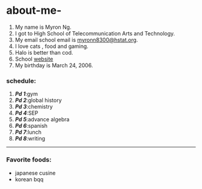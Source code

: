 # about-me-

1) My name is Myron Ng.
2) I got to High School of Telecommunication Arts and Technology.
3) My email school email is myronn8300@hstat.org.
4) I love cats , food and gaming.
5) Halo is better than cod. 
6) School [website](https://www.hstat.org/)
7) My birthday is March 24, 2006.

### schedule:

1) **_Pd 1_**:gym 
2) **_Pd 2_**:global history
3) **_Pd 3_**:chemistry
4) **_Pd 4_**:SEP
5) **_Pd 5_**:advance algebra
6) **_Pd 6_**:spanish
7) **_Pd 7_**:lunch 
8) **_Pd 8_**:writing

---

### Favorite foods:
* japanese cusine
* korean bqq
